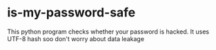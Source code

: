 # is-my-password-safe
This python program checks whether your password is hacked. It uses UTF-8 hash soo don't worry about data leakage
